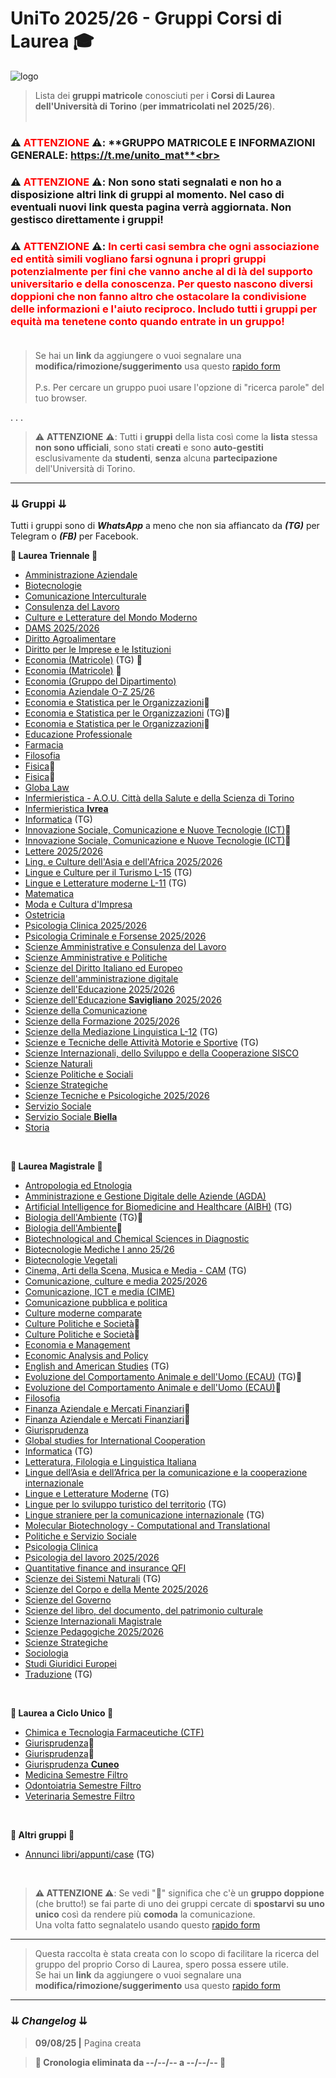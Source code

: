 # UniTo 2025/26 - Gruppi Corsi di Laurea 🎓

![logo](https://imgur.com/0j40uci.jpg)


> Lista dei **gruppi matricole** conosciuti per i **Corsi di Laurea dell'Università di Torino** (**per immatricolati nel 2025/26**).<br><br>

### ⚠️ **<span style="color:red">ATTENZIONE</span>** ⚠️:  **GRUPPO MATRICOLE E INFORMAZIONI GENERALE: https://t.me/unito_mat**<br>

### ⚠️ **<span style="color:red">ATTENZIONE</span>** ⚠️:  **Non sono stati segnalati e non ho a disposizione altri link di gruppi al momento.** Nel caso di **eventuali nuovi link** questa pagina verrà **aggiornata**. **Non gestisco direttamente i gruppi!**<br>

### ⚠️ **<span style="color:red">ATTENZIONE</span>** ⚠️:  **<span style="color:red">In certi casi sembra che ogni associazione ed entità simili vogliano farsi ognuna i propri gruppi potenzialmente per fini che vanno anche al di là del supporto universitario e della conoscenza. Per questo nascono diversi doppioni che non fanno altro che ostacolare la condivisione delle informazioni e l'aiuto reciproco. Includo tutti i gruppi per equità ma tenetene conto quando entrate in un gruppo!</span>**<br><br>

> Se hai un **link** da aggiungere o vuoi segnalare una **modifica/rimozione/suggerimento** usa questo [rapido form](https://rebrand.ly/form-gruppi-unito)<br><br>
>P.s. Per cercare un gruppo puoi usare l'opzione di "ricerca parole" del tuo browser.

. . .

>⚠️ **ATTENZIONE** ⚠️: Tutti i **gruppi** della lista così come la **lista** stessa **non sono ufficiali**, sono stati **creati** e sono **auto-gestiti** esclusivamente da **studenti**, **senza** alcuna **partecipazione** dell'Università di Torino.

***

### ⇊ Gruppi ⇊

Tutti i gruppi sono di _**WhatsApp**_ a meno che non sia affiancato da _**(TG)**_ per Telegram o _**(FB)**_ per Facebook.

**🔷 Laurea Triennale 🔷**

- [Amministrazione Aziendale](https://chat.whatsapp.com/GgZOxFhCyEv9sNNBTjDy9e?mode=ac_t)
- [Biotecnologie](https://chat.whatsapp.com/Dz6shnAtdyLHi02wcxUBaC?mode=ems_copy_t)
- [Comunicazione Interculturale](https://chat.whatsapp.com/FR9swW58jXV53R5NTTDO6F?mode=ac_t)
- [Consulenza del Lavoro](https://chat.whatsapp.com/I76Ei7hVHdKGGeb2SJpunA?mode=ac_t)
- [Culture e Letterature del Mondo Moderno](https://chat.whatsapp.com/CvTX43oHkxS8uOLIcZtWk0)
- [DAMS 2025/2026](https://chat.whatsapp.com/HMFPey9d1j4BNEUOI1jvDu?mode=ac_t)
- [Diritto Agroalimentare](https://chat.whatsapp.com/LwTyhxqDyfu709Cxw8aCXA?mode=ac_t)
- [Diritto per le Imprese e le Istituzioni](https://chat.whatsapp.com/DOPJhHF7Tn1CEDyweqMG9e?mode=ac_t)
- [Economia (Matricole)](https://t.me/+RRSXnZZnNeFjNWJk) (TG) 🔴
- [Economia (Matricole)](https://chat.whatsapp.com/BVQDas86pCQ00f0uYUstyA?mode=ems_share_t) 🔴
- [Economia (Gruppo del Dipartimento)](https://chat.whatsapp.com/GMNL6n8440x3omn7qA0CHl?mode=r_t)
- [Economia Aziendale O-Z  25/26](https://chat.whatsapp.com/KFoyQm5JD4b1k9L2bx8lUm?mode=ems_copy_c)
- [Economia e Statistica per le Organizzazioni](https://chat.whatsapp.com/DGlTukqFpzw66BXukHdvWy?mode=ems_wa_t)🔴
- [Economia e Statistica per le Organizzazioni](https://t.me/+EbuUHrC_RJtlMmNk) (TG)🔴 
- [Economia e Statistica per le Organizzazioni](https://chat.whatsapp.com/CpjRkLb6m3e4HW1iops28e?mode=ems_copy_t)🔴
- [Educazione Professionale](https://chat.whatsapp.com/KfjCoXyHS18F3tkpm55liI?mode=ac_t)
- [Farmacia](https://chat.whatsapp.com/KNoi5d43jbJ5Wk3diKS29F?mode=ems_copy_t)
- [Filosofia](https://chat.whatsapp.com/Btc36Q5kBKo1eb5zKFhUFQ?mode=ac_t)
- [Fisica](https://chat.whatsapp.com/FgaYqwxeqgF1SXazlDDq7W?mode=ac_t)🔴
- [Fisica](https://chat.whatsapp.com/EN7qhN9KJtaI2oPdIObkiY?mode=ac_t)🔴
- [Globa Law](https://chat.whatsapp.com/HZfHcmpjZvp2hrdeGz8NU8?mode=ac_t)
- [Infermieristica - A.O.U. Città della Salute e della Scienza di Torino](https://chat.whatsapp.com/F1pdJ0VH5LiGI1oWi3rKeg?mode=ems_copy_t)
- [Infermieristica **Ivrea**](https://chat.whatsapp.com/BSSQqR2v2oPBPAdICSVxjT?mode=ems_copy_t)
- [Informatica](https://t.me/+Ox2fUmU2Un4xYTM0) (TG)
- [Innovazione Sociale, Comunicazione e Nuove Tecnologie (ICT)](https://chat.whatsapp.com/IrlZwaJmSQpBtF4Dte6vaM)🔴
- [Innovazione Sociale, Comunicazione e Nuove Tecnologie (ICT)](https://chat.whatsapp.com/GGrLvdqZQNeD9XNyf7XhYO?mode=ac_t)🔴
- [Lettere 2025/2026](https://chat.whatsapp.com/CFKVJ5ZU3VY9ZtriysbldC?mode=ac_t)
- [Ling. e Culture dell'Asia e dell'Africa 2025/2026](https://chat.whatsapp.com/DZtunDcks1L3j5M7rSDjbz?mode=ac_t)
- [Lingue e Culture per il Turismo L-15](https://t.me/+dj2LGe4ud6VjMTM0) (TG)
- [Lingue e Letterature moderne L-11](https://t.me/+TFXPEX3bf0cxYTlk) (TG)
- [Matematica](https://chat.whatsapp.com/JSinxvUzVdyGqyqDz1OrXk?mode=ems_copy_c)
- [Moda e Cultura d'Impresa](https://chat.whatsapp.com/CHvNDksI6Vk4c9hu3PcNdd)
- [Ostetricia](https://chat.whatsapp.com/IxTCpQFXVATBOVIy12pHIw?mode=ems_copy_t)
- [Psicologia Clinica 2025/2026](https://chat.whatsapp.com/KwjW3kA7JUBD9vQw8f5OGi?mode=ac_t)
- [Psicologia Criminale e Forsense 2025/2026](https://chat.whatsapp.com/EtEfAbzCwDNG0HUYWnE4Hu?mode=ac_t)
- [Scienze Amministrative e Consulenza del Lavoro](https://chat.whatsapp.com/HV7xQBBEepA9qqsCxz7q3D?mode=ac_t)
- [Scienze Amministrative e Politiche](https://chat.whatsapp.com/G2BiFw5WdKy9WA6eMigK0R?mode=ac_t)
- [Scienze del Diritto Italiano ed Europeo](https://chat.whatsapp.com/En2KKe5COCSICddhqPxLAp?mode=ac_t)
- [Scienze dell'amministrazione digitale](https://chat.whatsapp.com/J7s1XC1cFlJ6RGX1EVh4Fj?mode=ac_t)
- [Scienze dell'Educazione 2025/2026](https://chat.whatsapp.com/KrNy12ktRLv2uFWS451ysd?mode=ac_t)
- [Scienze dell'Educazione **Savigliano** 2025/2026](https://chat.whatsapp.com/CQK6pZ4LzBwIssRcF4Nr5G?mode=ac_t)
- [Scienze della Comunicazione](https://chat.whatsapp.com/EG7OxlDF15r5dmDrw8adfX?mode=ac_t)
- [Scienze della Formazione 2025/2026](https://chat.whatsapp.com/EZWhh1qX7NMJkle8q77CtS?mode=ac_t)
- [Scienze della Mediazione Linguistica L-12](https://t.me/+L3wZ2BFYSCViZmVk) (TG)
- [Scienze e Tecniche delle Attività Motorie e Sportive](https://t.me/+F82y2VzhFwpiMTM0) (TG)
- [Scienze Internazionali, dello Sviluppo e della Cooperazione SISCO](https://chat.whatsapp.com/H95UVuxdoMBCVbKXUoRocn?mode=ac_t)
- [Scienze Naturali](https://chat.whatsapp.com/JAOJ7dgoGdTKqauurJr1VQ?mode=ems_share_c)
- [Scienze Politiche e Sociali](https://chat.whatsapp.com/K2V8RyyLPa97kQer3tS1mB?mode=ac_t)
- [Scienze Strategiche](https://chat.whatsapp.com/CiUqWceMb3r3rEdzuvxoLl?mode=ems_copy_t)
- [Scienze Tecniche e Psicologiche 2025/2026](https://chat.whatsapp.com/IheLmkHgSdsHS5yeZai4n0?mode=ac_t)
- [Servizio Sociale](https://chat.whatsapp.com/K2V8RyyLPa97kQer3tS1mB?mode=ac_t)
- [Servizio Sociale **Biella**](https://chat.whatsapp.com/BATeCt4c9Dm0ZbpLapYZ9U?mode=ac_t)
- [Storia](https://chat.whatsapp.com/H8DWXtSxxyg7qZfyBJm90K?mode=ac_t)


<br>

**🔶 Laurea Magistrale 🔶**

- [Antropologia ed Etnologia](https://chat.whatsapp.com/GnmhjTA6aBJKDoZ7xvWTFq?mode=ac_t)
- [Amministrazione e Gestione Digitale delle Aziende (AGDA)](https://chat.whatsapp.com/IdLOXFckVg25b8LKCRQQPz)
- [Artificial Intelligence for Biomedicine and Healthcare (AIBH)](https://t.me/aibh_unito) (TG)
- [Biologia dell'Ambiente](https://t.me/+NlY1jgQRMS1kMGU0) (TG)🔴
- [Biologia dell'Ambiente](https://chat.whatsapp.com/K0f566vjetTBEezjZp14ok?mode=ems_wa_c)🔴
- [Biotechnological and Chemical Sciences in Diagnostic](https://chat.whatsapp.com/Bv7rCKAKqqSG0YWVBggeZJ)
- [Biotecnologie Mediche I anno 25/26](https://chat.whatsapp.com/EsH3X5WsicGBxq98yWa2aB?mode=ems_wa_c)
- [Biotecnologie Vegetali](https://chat.whatsapp.com/KLi1daiGEJH4n8PU1OV656?mode=ems_copy_t)
- [Cinema, Arti della Scena, Musica e Media - CAM](https://t.me/+3ukhuJL1C65jMjI0) (TG)
- [Comunicazione, culture e media 2025/2026](https://chat.whatsapp.com/LTtFw5e5rtt3gGgtbkl6yk?mode=ac_t)
- [Comunicazione, ICT e media (CIME)](https://chat.whatsapp.com/EJoC0JLv2iyB1CHVplPYfL)
- [Comunicazione pubblica e politica](https://chat.whatsapp.com/Lmiig0sbE3BL0N5kPm9wYn?mode=ac_t)
- [Culture moderne comparate](https://chat.whatsapp.com/KTIT1a4hNwq7xwzf3JnF0z?mode=ac_t)
- [Culture Politiche e Società](https://chat.whatsapp.com/EtpMcYmlwy5EZRZrvJEmQr)🔴
- [Culture Politiche e Società](https://chat.whatsapp.com/EGxSTqKoiPt49dpc2nwC8w?mode=ac_t)🔴
- [Economia e Management](https://chat.whatsapp.com/LAnrjwz1VWEDwiw1wk6Gwf?mode=ems_copy_c)
- [Economic Analysis and Policy](https://chat.whatsapp.com/Ds4bAjtfn0L8CQUcHr7lXZ?mode=ac_t)
- [English and American Studies](https://t.me/+Taf8W3V3m8E3Njk0) (TG)
- [Evoluzione del Comportamento Animale e dell'Uomo (ECAU)](https://t.me/+3_22ESv1HutlMWE0) (TG)🔴
- [Evoluzione del Comportamento Animale e dell'Uomo (ECAU)](https://chat.whatsapp.com/LrRHropLTHAB3sBjVUX6BT)🔴
- [Filosofia](https://chat.whatsapp.com/Ky1mJWr4Vzs9sOwtce5tsk?mode=ac_t)
- [Finanza Aziendale e Mercati Finanziari](https://chat.whatsapp.com/CUWWBL98AwnCQl5r22H5eb?mode=ems_copy_t)🔴
- [Finanza Aziendale e Mercati Finanziari](https://chat.whatsapp.com/CG0230M02n45Ck7z6osb0c)🔴
- [Giurisprudenza](https://chat.whatsapp.com/DHkFSr6KUMnEkzwvdRQMIC?mode=ac_t)
- [Global studies for International Cooperation](https://chat.whatsapp.com/BeMVIufVV9624BozqkRNIm?mode=ac_t)
- [Informatica](https://t.me/joinchat/BbqyERQcACYhQFEO1iJD2g) (TG)
- [Letteratura, Filologia e Linguistica Italiana](https://chat.whatsapp.com/Bv5ASB1gfQWHoLc17FHXZp)
- [Lingue dell’Asia e dell’Africa per la comunicazione e la cooperazione internazionale](https://chat.whatsapp.com/BBL6Mc9IXj31V9Sqtlsn1R?mode=ems_copy_c)
- [Lingue e Letterature Moderne](https://t.me/+jG9IxuXyzDFkODNk) (TG)
- [Lingue per lo sviluppo turistico del territorio](https://t.me/+a7hp_6ZXYDdkZTU0) (TG)
- [Lingue straniere per la comunicazione internazionale](https://t.me/+r6b7l-jnKidlZjM8) (TG)
- [Molecular Biotechnology - Computational and Translational](https://chat.whatsapp.com/C6w0lVfpClTEqK7ZM30Rir?mode=ems_copy_t)
- [Politiche e Servizio Sociale](https://chat.whatsapp.com/LSPM7ZESvLA21VKXXpKmcg?mode=ac_t)
- [Psicologia Clinica](https://chat.whatsapp.com/HRxPkY8UI2FA5wtvChflxr)
- [Psicologia del lavoro 2025/2026](https://chat.whatsapp.com/FWhrNpzeXvFGa4UJOn2kTE?mode=ac_t)
- [Quantitative finance and insurance QFI](https://chat.whatsapp.com/Imh6cP6ThJY0Y7FG4XTvZk?mode=ac_t)
- [Scienze dei Sistemi Naturali](https://t.me/+-tAjWGK6LOE1NmNk) (TG) 
- [Scienze del Corpo e della Mente 2025/2026](https://chat.whatsapp.com/KMLV0bRFv03Fc6bowT7ihs?mode=ac_t)
- [Scienze del Governo](https://chat.whatsapp.com/K2V8RyyLPa97kQer3tS1mB?mode=ac_t)
- [Scienze del libro, del documento, del patrimonio culturale](https://chat.whatsapp.com/Exgl49Os7nOKFVPgPzkcJt?mode=ac_t)
- [Scienze Internazionali Magistrale](https://chat.whatsapp.com/K2V8RyyLPa97kQer3tS1mB?mode=ac_t)
- [Scienze Pedagogiche 2025/2026](https://chat.whatsapp.com/FhlDFSDWd28EV0M0ts5T90?mode=ac_t)
- [Scienze Strategiche](https://chat.whatsapp.com/CiUqWceMb3r3rEdzuvxoLl?mode=ems_copy_t)
- [Sociologia](https://chat.whatsapp.com/KZkTt7KX4Xb7jK8iK6BNk2?mode=ac_t)
- [Studi Giuridici Europei](https://chat.whatsapp.com/Bs8N3ylKFOqK4UkBOVSQM0?mode=ac_t)
- [Traduzione](https://t.me/+cuO-ZYFpXok3ODhk) (TG)

<br>

**🔷 Laurea a Ciclo Unico 🔷**
- [Chimica e Tecnologia Farmaceutiche (CTF)](https://chat.whatsapp.com/BP609sv7ZS235ArGiV8xAk?mode=ems_copy_c)
- [Giurisprudenza](https://chat.whatsapp.com/DHkFSr6KUMnEkzwvdRQMIC?mode=ac_t)🔴
- [Giurisprudenza](https://chat.whatsapp.com/EOistDMuPz8BmkOgghBp5q?mode=ac_t)🔴
- [Giurisprudenza **Cuneo**](https://chat.whatsapp.com/BXOHFJM6wF73mjJ5NbsOYQ?mode=ac_t)
- [Medicina Semestre Filtro](https://t.me/+AN5Ro9QlSgU4OGZk?fbclid=PAdGRjcAMk7hxleHRuA2FlbQIxMQABpzJX2t64Ts-MmlLqhjtNge8jEY7xxCWkE1R2_wAju55o8kIuiZAjyr_sf0Ak_aem_zFATpWCUGbYzGl5FHOd7Aw)
- [Odontoiatria Semestre Filtro](https://t.me/+AN5Ro9QlSgU4OGZk?fbclid=PAdGRjcAMk7hxleHRuA2FlbQIxMQABpzJX2t64Ts-MmlLqhjtNge8jEY7xxCWkE1R2_wAju55o8kIuiZAjyr_sf0Ak_aem_zFATpWCUGbYzGl5FHOd7Aw)
- [Veterinaria Semestre Filtro](https://t.me/+AN5Ro9QlSgU4OGZk?fbclid=PAdGRjcAMk7hxleHRuA2FlbQIxMQABpzJX2t64Ts-MmlLqhjtNge8jEY7xxCWkE1R2_wAju55o8kIuiZAjyr_sf0Ak_aem_zFATpWCUGbYzGl5FHOd7Aw)


<br>

**🔶 Altri gruppi 🔶**

- [Annunci libri/appunti/case](https://t.me/annunci_unito) (TG)

<br>

>**⚠️ ATTENZIONE ⚠️**: Se vedi "🔴" significa che c'è un **gruppo doppione** (che brutto!) se fai parte di uno dei gruppi cercate di **spostarvi su uno unico** così da rendere più **comoda** la comunicazione.<br>
>Una volta fatto segnalatelo usando questo [rapido form](https://rebrand.ly/form-gruppi-unito)

***

>Questa raccolta è stata creata con lo scopo di facilitare la ricerca del gruppo del proprio Corso di Laurea, spero possa essere utile.<br>
>Se hai un **link** da aggiungere o vuoi segnalare una **modifica/rimozione/suggerimento** usa questo [rapido form](https://rebrand.ly/form-gruppi-unito)

***

### ⇊ *Changelog* ⇊

>**09/08/25 |** Pagina creata<br>

>**🔺 Cronologia eliminata da --/--/-- a  --/--/-- 🔺**<br>


<!-- 
CRONOLOGIA VECCHIA



-->
